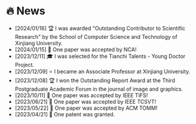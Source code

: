 # 🔥 News
- [2024/01/16] 🏆 I was awarded "Outstanding Contributor to Scientific Research" by the School of Computer Science and Technology of Xinjiang University.
- [2024/01/15] 🎉 One paper was accepted by NCA!
- [2023/12/11] 🎓 I was selected for the Tianchi Talents - Young Doctor Project.
- [2023/12/09] ⭐️ I became an Associate Professor at Xinjiang University.
- [2023/12/08] 🏆 I won the Outstanding Report Award at the Third Postgraduate Academic Forum in the journal of image and graphics.
- [2023/10/11] 🎉 One paper was accepted by IEEE TIFS!
- [2023/06/21] 🎉 One paper was accepted by IEEE TCSVT!
- [2023/05/22] 🎉 One paper was accepted by ACM TOMM!
- [2023/04/21] 🎉 One patent was granted.

